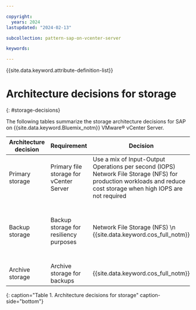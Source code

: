 ```yaml
---

copyright:
  years: 2024
lastupdated: "2024-02-13"

subcollection: pattern-sap-on-vcenter-server

keywords:

---
```


{{site.data.keyword.attribute-definition-list}}

# Architecture decisions for storage
{: #storage-decisions}

The following tables summarize the storage architecture decisions for SAP on {{site.data.keyword.Bluemix_notm}} VMware® vCenter Server.

| Architecture decision | Requirement | Decision | Rationale |
| -------------- | -------------- | -------------- | -------------- |
| Primary storage           | Primary file storage for vCenter Server  | Use a mix of Input-Output Operations per second (IOPS) Network File Storage (NFS) for production workloads and reduce cost storage when high IOPS are not required | vSAN is not certified for SAP workloads \n Cost and performance optimization                                                                               |
| Backup storage            | Backup storage for resiliency purposes   | Network File Storage (NFS) \n {{site.data.keyword.cos_full_notm}}                                                                          | {{site.data.keyword.cos_full_notm}} for reduce costs \n Combine NFS and {{site.data.keyword.cos_full_notm}} for long-term needs \n {{site.data.keyword.cos_full_notm}} is used as a cost optimized option for backups  |
| Archive storage           | Archive storage for backups              | {{site.data.keyword.cos_full_notm}}                                                                                     | Low cost                                                                                                                                                |
{: caption="Table 1. Architecture decisions for storage" caption-side="bottom"}

